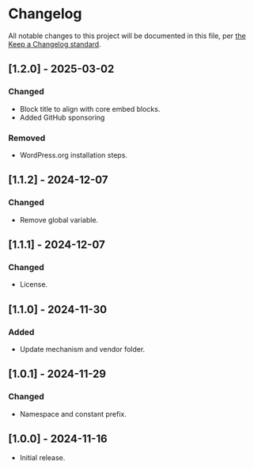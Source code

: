 # Changelog

All notable changes to this project will be documented in this file, per [the Keep a Changelog standard](http://keepachangelog.com/).

## [1.2.0] - 2025-03-02

### Changed

- Block title to align with core embed blocks.
- Added GitHub sponsoring

### Removed

- WordPress.org installation steps.

## [1.1.2] - 2024-12-07

### Changed

- Remove global variable.

## [1.1.1] - 2024-12-07

### Changed

- License.

## [1.1.0] - 2024-11-30

### Added

- Update mechanism and vendor folder.

## [1.0.1] - 2024-11-29

### Changed

- Namespace and constant prefix.

## [1.0.0] - 2024-11-16

- Initial release.

